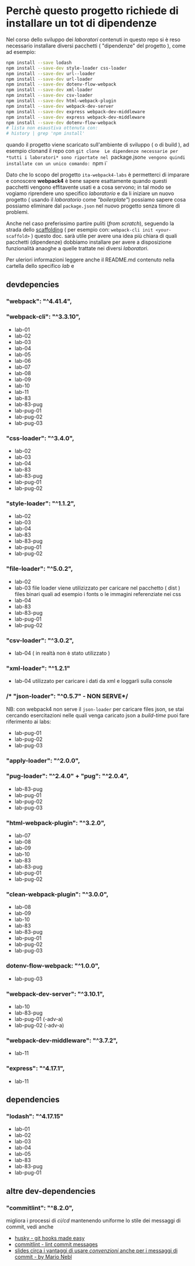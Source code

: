 # Perchè questo progetto richiede di installare un tot di dipendenze

Nel corso dello sviluppo dei *laboratori* contenuti in questo repo 
si è reso necessario installare diversi pacchetti ( "dipendenze" del progetto ), come ad esempio:
``` bash 
npm install --save lodash
npm install --save-dev style-loader css-loader
npm install --save-dev url--loader
npm install --save-dev url-loader
npm install --save-dev dotenv-flow-webpack 
npm install --save-dev xml-loader
npm install --save-dev csv-loader
npm install --save-dev html-webpack-plugin
npm install --save-dev webpack-dev-server
npm install --save-dev express webpack-dev-middleware
npm install --save-dev express webpack-dev-middleware
npm install --save-dev dotenv-flow-webpack
# lista non esaustiva ottenuta con: 
# history | grep 'npm install'
```
quando il progetto viene scaricato sull'ambiente di sviluppo ( o di build ), 
ad esempio clonand il repo con `git clone 
Le dipendenze necessarie per *tutti i laboratori* sono riportate nel `package.json` e vengono quindi installate con un unico comando:  `npm i`

Dato che lo scopo del progetto `ita-webpack4-labs` è permetterci di imparare e conoscere **webpack4** è bene sapere esattamente quando questi pacchetti vengono effitavente usati e a cosa servono; in tal modo se vogiamo riprendere uno specifico *laboratorio* e da li iniziare un nuovo progetto ( usando il *laboratorio* come *"boilerplate"*) possiamo sapere cosa possiamo eliminare dal `package.json` nel nuovo progetto senza timore di problemi.

Anche nel caso preferissimo partire puliti (*from scratch*), seguendo la strada dello [scaffolding](https://webpack.js.org/guides/scaffolding/) ( per esempio con: `webpack-cli init <your-scaffold>` ) questo doc. sarà utile per avere una idea più chiara di quali pacchetti (dipendenze) dobbiamo installare per avere a disposizione funzionalità anaoghe a quelle trattate nei diversi *laboratori*.

Per uleriori informazioni leggere anche il README.md contenuto nella cartella dello specifico *lab* e 

## devdepencies 
<!-- WEBPACK  -->
###    "webpack": "^4.41.4",
###    "webpack-cli": "^3.3.10",
- lab-01
- lab-02
- lab-03
- lab-04
- lab-05
- lab-06
- lab-07
- lab-08
- lab-09
- lab-10
- lab-11
- lab-83
- lab-83-pug 
- lab-pug-01
- lab-pug-02
- lab-pug-03

<!-- LOADERS -->

###     "css-loader": "^3.4.0",
- lab-02
- lab-03
- lab-04
- lab-83
- lab-83-pug 
- lab-pug-01
- lab-pug-02

###     "style-loader": "^1.1.2",
- lab-02
- lab-03
- lab-04
- lab-83
- lab-83-pug 
- lab-pug-01
- lab-pug-02

###     "file-loader": "^5.0.2",
- lab-02
- lab-03
file loader viene utilizizzato per caricare nel pacchetto ( dist ) files binari quali ad esempio i fonts o le immagini referenziate nei css
- lab-04
- lab-83
- lab-83-pug 
- lab-pug-01
- lab-pug-02

###    "csv-loader": "^3.0.2",
- lab-04 ( in realtà non è stato utilizzato )
###    "xml-loader": "^1.2.1"
- lab-04 
utilizzato per caricare i dati da xml e loggarli sulla console

###  /*  "json-loader": "^0.5.7" - NON SERVE*/
NB: con webpack4 non serve il `json-loader` per caricare files json, 
se stai cercando esercitazioni nelle quali venga caricato json a *build-time* puoi fare riferimento ai labs:
- lab-pug-01
- lab-pug-02
- lab-pug-03 

###    "apply-loader": "^2.0.0",
<!-- PUG / JADE -->
### "pug-loader": "^2.4.0" + "pug": "^2.0.4",
- lab-83-pug 
- lab-pug-01
- lab-pug-02
- lab-pug-03

<!-- PLUGINS -->

### "html-webpack-plugin": "^3.2.0",
- lab-07
- lab-08
- lab-09
- lab-10
- lab-83
- lab-83-pug 
- lab-pug-01
- lab-pug-02

### "clean-webpack-plugin": "^3.0.0",
- lab-08
- lab-09
- lab-10
- lab-83
- lab-83-pug 
- lab-pug-01
- lab-pug-02
- lab-pug-03

### dotenv-flow-webpack: "^1.0.0",
- lab-pug-03

<!-- DEVTOOLS -->
### "webpack-dev-server": "^3.10.1",
- lab-10
- lab-83-pug 
- lab-pug-01 (-adv-a)
- lab-pug-02 (-adv-a)

### "webpack-dev-middleware": "^3.7.2",
- lab-11

### "express": "^4.17.1",
- lab-11

<!-- ----[ APPLICATION DEPENDECIES ] ------- -->
## dependencies
###    "lodash": "^4.17.15" 
- lab-01
- lab-02
- lab-03
- lab-04
- lab-05
- lab-83
- lab-83-pug 
- lab-pug-01
<!-- - lab-pug-02  ?? controllare -->

## altre dev-dependencies
###    "commitlint": "^8.2.0",
migliora i processi di *ci/cd* mantenendo uniforme lo stile dei messaggi di commit, vedi anche 
- [husky - git hooks made easy ](https://github.com/typicode/husky) 
- [commitlint -  lint commit messages ](https://github.com/conventional-changelog/commitlint) 
- [slides circa i vantaggi di usare *convenzioni* anche per i messaggi di commit - by Mario Nebl](https://slides.com/marionebl/the-perks-of-committing-with-conventions#/10)